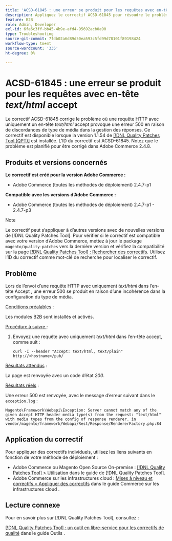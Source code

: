 ```yaml
---
title: 'ACSD-61845 : une erreur se produit pour les requêtes avec en-tête d’acceptation text/html'
description: Appliquez le correctif ACSD-61845 pour résoudre le problème d’Adobe Commerce où l’envoi d’une requête HTTP avec uniquement un en-tête Accept *text/html* provoque une erreur 500, avec les modules B2B installés.
feature: B2B
role: Admin, Developer
exl-id: 6fa6c3ff-bb45-4b9e-afd4-95692acb0a90
type: Troubleshooting
source-git-commit: 7fdb02a6d89d50ea593c5fd99d78101f89198424
workflow-type: tm+mt
source-wordcount: '335'
ht-degree: 0%

---
```


# ACSD-61845 : une erreur se produit pour les requêtes avec en-tête *text/html* accept

Le correctif ACSD-61845 corrige le problème où une requête HTTP avec uniquement un en-tête *text/html* accept provoque une erreur 500 en raison de discordances de type de média dans la gestion des réponses. Ce correctif est disponible lorsque la version 1.1.54 de [[!DNL Quality Patches Tool (QPT)]](/help/tools/quality-patches-tool/quality-patches-tool-to-self-serve-quality-patches.md) est installée. L’ID du correctif est ACSD-61845. Notez que le problème est planifié pour être corrigé dans Adobe Commerce 2.4.8.

## Produits et versions concernés

**Le correctif est créé pour la version Adobe Commerce :**

* Adobe Commerce (toutes les méthodes de déploiement) 2.4.7-p1

**Compatible avec les versions d’Adobe Commerce :**

* Adobe Commerce (toutes les méthodes de déploiement) 2.4.7-p1 - 2.4.7-p3

>[!NOTE]
>
>Le correctif peut s’appliquer à d’autres versions avec de nouvelles versions de [!DNL Quality Patches Tool]. Pour vérifier si le correctif est compatible avec votre version d’Adobe Commerce, mettez à jour le package `magento/quality-patches` vers la dernière version et vérifiez la compatibilité sur la page [[!DNL Quality Patches Tool] : Rechercher des correctifs](https://experienceleague.adobe.com/tools/commerce-quality-patches/index.html). Utilisez l’ID du correctif comme mot-clé de recherche pour localiser le correctif.

## Problème

Lors de l’envoi d’une requête HTTP avec uniquement *text/html* dans l’en-tête Accept , une erreur 500 se produit en raison d’une incohérence dans la configuration du type de média.

<u>Conditions préalables</u> :

Les modules B2B sont installés et activés.

<u>Procédure à suivre </u> :

1. Envoyez une requête avec uniquement *text/html* dans l’en-tête accept, comme suit :

   ```
   curl -I --header "Accept: text/html, text/plain" http://<hostname>/pub/
   ```

<u>Résultats attendus</u> :

La page est renvoyée avec un code d’état *200*.

<u>Résultats réels</u> :

Une erreur 500 est renvoyée, avec le message d’erreur suivant dans le `exception.log` :

```
Magento\Framework\Webapi\Exception: Server cannot match any of the given Accept HTTP header media type(s) from the request: "text/html" with media types from the config of response renderer. in vendor/magento/framework/Webapi/Rest/Response/RendererFactory.php:84
```

## Application du correctif

Pour appliquer des correctifs individuels, utilisez les liens suivants en fonction de votre méthode de déploiement :

* Adobe Commerce ou Magento Open Source On-premise : [[!DNL Quality Patches Tool] > Utilisation](/help/tools/quality-patches-tool/usage.md) dans le guide de [!DNL Quality Patches Tool].
* Adobe Commerce sur les infrastructures cloud : [Mises à niveau et correctifs > Appliquer des correctifs](https://experienceleague.adobe.com/docs/commerce-cloud-service/user-guide/develop/upgrade/apply-patches.html) dans le guide Commerce sur les infrastructures cloud .

## Lecture connexe

Pour en savoir plus sur [!DNL Quality Patches Tool], consultez :

[[!DNL Quality Patches Tool] : un outil en libre-service pour les correctifs de qualité](/help/tools/quality-patches-tool/quality-patches-tool-to-self-serve-quality-patches.md) dans le guide Outils .

